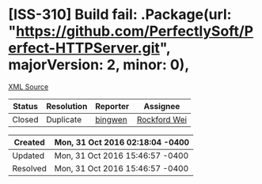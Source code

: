 # [ISS-310] Build fail: .Package(url: "https://github.com/PerfectlySoft/Perfect-HTTPServer.git", majorVersion: 2, minor: 0), 

[XML Source](../xml/ISS-310.xml)
<p></p>





Status|Resolution|Reporter|Assignee
------|----------|--------|--------
Closed|Duplicate|[bingwen](bingwenfu^@gmail.com)|[Rockford Wei]($rocky)





Created|Mon, 31 Oct 2016 02:18:04 -0400
-------|--------------
Updated|Mon, 31 Oct 2016 15:46:57 -0400
Resolved|Mon, 31 Oct 2016 15:46:57 -0400




